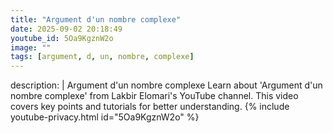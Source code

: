 ```yaml
---
title: "Argument d'un nombre complexe"
date: 2025-09-02 20:18:49 
youtube_id: 5Oa9KgznW2o
image: ""
tags: [argument, d, un, nombre, complexe]
---
```

description: |
  Argument d'un nombre complexe
  Learn about 'Argument d'un nombre complexe' from Lakbir Elomari's YouTube channel. This video covers key points and tutorials for better understanding.
{% include youtube-privacy.html id="5Oa9KgznW2o" %}
